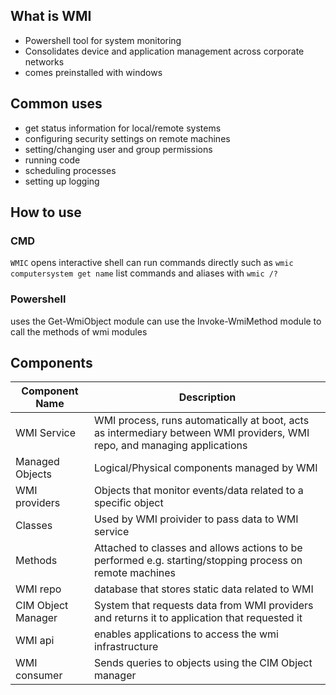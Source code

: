## What is WMI

- Powershell tool for system monitoring
- Consolidates device and application management across corporate networks
- comes preinstalled with windows
## Common uses

- get status information for local/remote systems 
- configuring security settings on remote machines
- setting/changing user and group permissions
- running code
- scheduling processes
- setting up logging

## How to use

### CMD
`WMIC` opens interactive shell
can run commands directly such as `wmic computersystem get name`
list commands and aliases with `wmic /?`

### Powershell
uses the Get-WmiObject module
can use the Invoke-WmiMethod module to call the methods of wmi modules


## Components

| Component Name     | Description                                                                                                              |
| ------------------ | ------------------------------------------------------------------------------------------------------------------------ |
| WMI Service        | WMI process, runs automatically at boot, acts as intermediary between WMI providers, WMI repo, and managing applications |
| Managed Objects    | Logical/Physical components managed by WMI                                                                               |
| WMI providers      | Objects that monitor events/data related to a specific object                                                            |
| Classes            | Used by WMI proivider to pass data to WMI service                                                                        |
| Methods            | Attached to classes and allows actions to be performed e.g. starting/stopping process on remote machines                 |
| WMI repo           | database that stores static data related to WMI                                                                          |
| CIM Object Manager | System that requests data from WMI providers and returns it to application that requested it                             |
| WMI api            | enables applications to access the wmi infrastructure                                                                    |
| WMI consumer       | Sends queries to objects using the CIM Object manager                                                                    |
